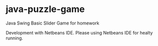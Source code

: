 # java-puzzle-game
Java Swing Basic Slider Game for homework

Development with Netbeans IDE. 
Please using Netbeans IDE for healty running.


